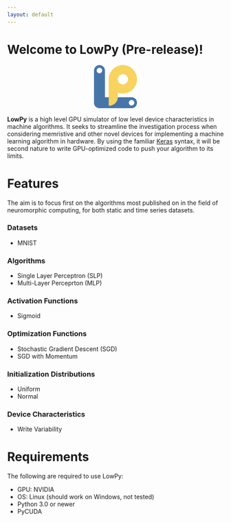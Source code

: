 ```yaml
---
layout: default
---
```

# Welcome to LowPy (Pre-release)!
<p align="center"><img src="logo.png" height="100px"></p>

**LowPy** is a high level GPU simulator of low level device characteristics in machine algorithms. It seeks to streamline the investigation process when considering memristive and other novel devices for implementing a machine learning algorithm in hardware. By using the familiar [Keras](https://keras.io) syntax, it will be second nature to write GPU-optimized code to push your algorithm to its limits.

# Features
The aim is to focus first on the algorithms most published on in the field of neuromorphic computing, for both static and time series datasets.

### Datasets
- MNIST

### Algorithms
- Single Layer Perceptron (SLP)
- Multi-Layer Perceprton (MLP)

### Activation Functions
- Sigmoid

### Optimization Functions
- Stochastic Gradient Descent (SGD)
- SGD with Momentum

### Initialization Distributions
- Uniform 
- Normal

### Device Characteristics
- Write Variability


# Requirements
The following are required to use LowPy:
- GPU: NVIDIA
- OS: Linux (should work on Windows, not tested)
- Python 3.0 or newer
- PyCUDA